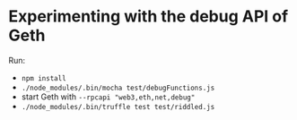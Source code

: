 # Experimenting with the debug API of Geth

Run:

* `npm install`
* `./node_modules/.bin/mocha test/debugFunctions.js`
* start Geth with `--rpcapi "web3,eth,net,debug"`
* `./node_modules/.bin/truffle test test/riddled.js`